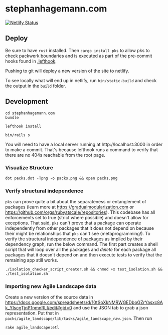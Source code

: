 # stephanhagemann.com

[![Netlify Status](https://api.netlify.com/api/v1/badges/d673fc38-8df5-4186-8181-45d2a90eb174/deploy-status)](https://app.netlify.com/sites/stephanhagemann-com/deploys)

## Deploy

Be sure to have `rust` installed. Then `cargo install pks` to allow pks to check packwerk boundaries and is executed as part of the pre-commit hooks found in [.lefthook](https://github.com/shageman/stephanhagemann.com/blob/main/lefthook.yml).

Pushing to git will deploy a new version of the site to netlify.

To see locally what will end up in netlify, run `bin/static-build` and check the output in the `build` folder.

## Development

```
cd stephanhagemann.com
bundle

lefthook install

bin/rails s
```

You will need to have a local server running at http://localhost:3000 in order to make a commit. That's because lefthook runs a command to verify that there are no 404s reachable from the root page.

### Visualize Structure

```
dot packs.dot -Tpng -o packs.png && open packs.png
```

### Verify structural independence

`pks` can prove quite a bit about the separateness or entanglement of packages (learn more at https://gradualmodularization.com or https://github.com/orgs/rubyatscale/repositories). This codebase has all enforcements set to true (strict where possible) and doesn't allow for exceptions. That said, `pks` can't prove that a package can operate independently from other packages that it does not depend on because their might be relationships that `pks` can't see (metaprogramming!). To verify the structural independence of packages as implied by their dependency graph, run the below command. The first part creates a shell script that will loop over all the packages and *delete* for each package all packages that it doesn't depend on and then execute tests to verify that the remaining app still works.

```
./isolation_checker_script_creator.sh && chmod +x test_isolation.sh && ./test_isolation.sh
```

### Importing new Agile Landscape data

Create a new version of the source data in <https://docs.google.com/spreadsheets/d/10tSoXkNMRWGEDboGZrYasxc8Ak_YIscgTjnP1pmnRLI/edit#gid=0> and use the JSON tab to grab a json representation. Put that in `packs/agile_landscape/lib/tasks/agile_landscape_raw.json`. Then run 

```
rake agile_landscape:etl
```
